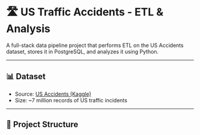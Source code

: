 # 🛣️ US Traffic Accidents - ETL & Analysis

A full-stack data pipeline project that performs ETL on the US Accidents dataset, stores it in PostgreSQL, and analyzes it using Python.

---

## 📊 Dataset

- Source: [US Accidents (Kaggle)](https://www.kaggle.com/datasets/sobhanmoosavi/us-accidents)
- Size: ~7 million records of US traffic incidents

---

## 📁 Project Structure

